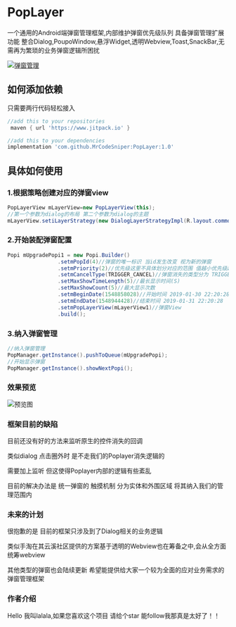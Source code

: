 # PopLayer
一个通用的Android端弹窗管理框架,内部维护弹窗优先级队列 具备弹窗管理扩展功能 整合Dialog,PoupoWindow,悬浮Widget,透明Webview,Toast,SnackBar,无需再为繁琐的业务弹窗逻辑所困扰

 <a href="http://www.apache.org/licenses/LICENSE-2.0">
    <img src="http://img.shields.io/badge/PopLayer-v1.0-blue.svg?style=flat-square" alt="弹窗管理" />
  </a>
 
## 如何添加依赖

只需要两行代码轻松接入

```groovy
//add this to your repositories
 maven { url 'https://www.jitpack.io' }

//add this to your dependencies
implementation 'com.github.MrCodeSniper:PopLayer:1.0'
```

## 具体如何使用


### 1.根据策略创建对应的弹窗view

```java
PopLayerView mLayerView=new PopLayerView(this);
//第一个参数为dialog的布局 第二个参数为dialog的主题
mLayerView.setiLayerStrategy(new DialogLayerStrategyImpl(R.layout.common_dialog_upgrade_app,R.style.FullTransDialog));
```

### 2.开始装配弹窗配置

```java
Popi mUpgradePopi1 = new Popi.Builder()
                .setmPopId(4)//弹窗的唯一标识 当id发生改变 视为新的弹窗
                .setmPriority(2)//优先级这里不具体划分对应的范围 值越小优先级越高
                .setmCancelType(TRIGGER_CANCEL)//弹窗消失的类型分为 TRIGGER_CANCEL(触摸消失) COUNTDOWN_CANCEL (延时消失)
                .setMaxShowTimeLength(5)//最长显示时间(S)
                .setMaxShowCount(5)//最大显示次数
                .setmBeginDate(1548858028)//开始时间 2019-01-30 22:20:28
                .setmEndDate(1548944428)//结束时间 2019-01-31 22:20:28
                .setmPopLayerView(mLayerView1)//弹窗View
                .build();
```

### 3.纳入弹窗管理

```java
//纳入弹窗管理
PopManager.getInstance().pushToQueue(mUpgradePopi);
//开始显示弹窗
PopManager.getInstance().showNextPopi();
```
### 效果预览

![预览图](https://user-gold-cdn.xitu.io/2019/1/31/1689fff4be066237?imageslim)

### 框架目前的缺陷

目前还没有好的方法来监听原生的控件消失的回调

类似dialog 点击圈外时 是不走我们的Poplayer消失逻辑的

需要加上监听 但这使得Poplayer内部的逻辑有些紊乱

目前的解决办法是 统一弹窗的 触摸机制 分为实体和外围区域 将其纳入我们的管理范围内

### 未来的计划

很抱歉的是 目前的框架只涉及到了Dialog相关的业务逻辑

类似手淘在其云溪社区提供的方案基于透明的Webview也在筹备之中,会从全方面统筹webview

其他类型的弹窗也会陆续更新 希望能提供给大家一个较为全面的应对业务需求的弹窗管理框架

### 作者介绍

Hello 我叫lalala,如果您喜欢这个项目 请给个star 能follow我那真是太好了！！
